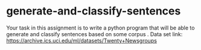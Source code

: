 # generate-and-classify-sentences
Your task in this assignment is to write a python program that will be able to generate and classify sentences based on some corpus . Data set link: ​ https://archive.ics.uci.edu/ml/datasets/Twenty+Newsgroups
